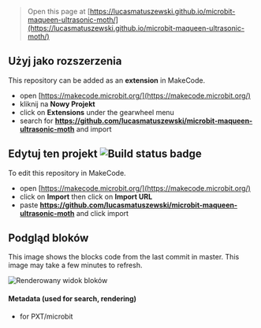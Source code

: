 
> Open this page at [https://lucasmatuszewski.github.io/microbit-maqueen-ultrasonic-moth/](https://lucasmatuszewski.github.io/microbit-maqueen-ultrasonic-moth/)

## Użyj jako rozszerzenia

This repository can be added as an **extension** in MakeCode.

* open [https://makecode.microbit.org/](https://makecode.microbit.org/)
* kliknij na **Nowy Projekt**
* click on **Extensions** under the gearwheel menu
* search for **https://github.com/lucasmatuszewski/microbit-maqueen-ultrasonic-moth** and import

## Edytuj ten projekt ![Build status badge](https://github.com/lucasmatuszewski/microbit-maqueen-ultrasonic-moth/workflows/MakeCode/badge.svg)

To edit this repository in MakeCode.

* open [https://makecode.microbit.org/](https://makecode.microbit.org/)
* click on **Import** then click on **Import URL**
* paste **https://github.com/lucasmatuszewski/microbit-maqueen-ultrasonic-moth** and click import

## Podgląd bloków

This image shows the blocks code from the last commit in master.
This image may take a few minutes to refresh.

![Renderowany widok bloków](https://github.com/lucasmatuszewski/microbit-maqueen-ultrasonic-moth/raw/master/.github/makecode/blocks.png)

#### Metadata (used for search, rendering)

* for PXT/microbit
<script src="https://makecode.com/gh-pages-embed.js"></script><script>makeCodeRender("{{ site.makecode.home_url }}", "{{ site.github.owner_name }}/{{ site.github.repository_name }}");</script>
